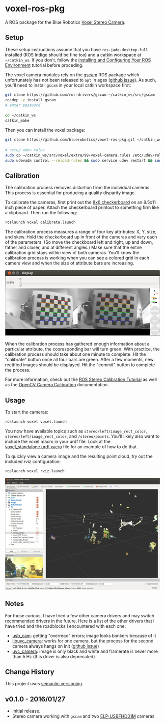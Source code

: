 # voxel-ros-pkg

A ROS package for the Blue Robotics [Voxel Stereo Camera](https://www.bluerobotics.com/store/electronics/voxel-stereo-camera/).

## Setup

These setup instructions assume that you have `ros-jade-desktop-full` installed (ROS Indigo should be fine too) and a catkin workspace at `~/catkin_ws`. If you don't, follow the [Installing and Configuring Your ROS Environment](http://wiki.ros.org/ROS/Tutorials/InstallingandConfiguringROSEnvironment) tutorial before proceding.

The voxel camera modules rely on the [gscam](http://wiki.ros.org/gscam) ROS package which unfortunately has not been released to `apt` in ages ([github issue](https://github.com/ros-drivers/gscam/issues/17)). As such, you'll need to install `gscam` in your local catkin workspace first:

```bash
git clone https://github.com/ros-drivers/gscam ~/catkin_ws/src/gscam
rosdep -y install gscam
# enter password

cd ~/catkin_ws
catkin_make
```

Then you can install the voxel package:

```bash
git clone https://github.com/bluerobotics/voxel-ros-pkg.git ~/catkin_ws/src/voxel

# setup udev rules
sudo cp ~/catkin_ws/src/voxel/extra/99-voxel-camera.rules /etc/udev/rules.d/
sudo udevadm control --reload-rules && sudo service udev restart && sudo udevadm trigger
```

## Calibration

The calibration process removes distortion from the individual cameras. This process is essential for producing a quality disparity image.

To calibrate the cameras, first print out the [8x6 checkerboard](extra/checkerboard-8x6.pdf) on an 8.5x11 inch piece of paper. Attach the checkerboard printout to something firm like a clipboard. Then run the following:

```bash
roslaunch voxel calibrate.launch
```

The calibration process measures a range of four key attributes: X, Y, size, and skew. Hold the checkerboard up in front of the cameras and vary each of the parameters. (So move the checkboard left and right, up and down, father and closer, and at different angles.) Make sure that the entire calibration grid stays within view of both cameras. You'll know the calibration process is working when you can see a colored grid in each camera view and when the size of attribute bars are increasing.

![Calibration Screenshot](extra/calibration-screenshot.jpg)

When the calibration process has gathered enough information about a particular attribute, the cooresponding bar will turn green. With practice, the calibration process should take about one minute to complete. Hit the "calibrate" button once all four bars are green. After a few moments, new rectified images should be displayed. Hit the "commit" button to complete the process.

For more information, check out the [ROS Stereo Calibration Tutorial](http://wiki.ros.org/camera_calibration/Tutorials/StereoCalibration) as well as the [OpenCV Camera Calibration](http://docs.opencv.org/2.4/modules/calib3d/doc/camera_calibration_and_3d_reconstruction.html) documentation.

## Usage

To start the cameras:

```bash
roslaunch voxel voxel.launch
```

You now have available topics such as `stereo/left/image_rect_color`, `stereo/left/image_rect_color`, and `/stereo/points`. You'll likely also want to include the voxel macro in your urdf file. Look at the [voxel_standalone.urdf.xacro](description/voxel_standalone.urdf.xacro) file for an example of how to do that.

To quickly view a camera image and the resulting point cloud, try out the included rviz configuration:

```bash
roslaunch voxel rviz.launch
```

![Rviz Screenshot](extra/rviz-screenshot.jpg)

## Notes

For those curious, I have tried a few other camera drivers and may switch recommended drivers in the future. Here is a list of the other drivers that I have tried and the roadblocks I encountered with each one:

* [usb_cam](http://wiki.ros.org/usb_cam): getting "overread" errors; image looks bonkers because of it
* [libuvc_camera](http://wiki.ros.org/libuvc_camera): works for one camera, but the process for the second camera always hangs on init ([github issue](https://github.com/ktossell/libuvc_ros/issues/28))
* [uvc_camera](https://www.google.com/url?sa=t&rct=j&q=&esrc=s&source=web&cd=2&cad=rja&uact=8&ved=0ahUKEwiOl5uem8vKAhVH1mMKHfs_BjIQFggjMAE&url=http%3A%2F%2Fwiki.ros.org%2Fuvc_camera&usg=AFQjCNEV09wbqsSJRTqIQomJM_EVosr-8g&sig2=mOZgwnFkUEa3V5Yt7_Po6w): image is only black and white and framerate is never more than 5 Hz (this driver is also deprecated)

## Change History

This project uses [semantic versioning](http://semver.org/).

## v0.1.0 - 2016/01/27

* Initial release.
* Stereo camera working with `gscam` and two [ELP-USBFHD01M](http://www.amazon.com/ELP-Driver-Camera-Module-ELP-USBFHD01M-L21/dp/B00KA7WSSU/ref=pd_sim_147_2?ie=UTF8&dpID=41HNP%2BZXJuL&dpSrc=sims&preST=_AC_UL160_SR160%2C160_&refRID=0K7CKWSDSNFEWPV613WY) cameras

